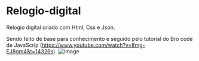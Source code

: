 # Relogio-digital

Relogio digital criado com Html, Css e Json.


Sendo feito de base para conhecimento e seguido pelo tutorial do Bro code de JavaScrip (https://www.youtube.com/watch?v=lfmg-EJ8gm4&t=14326s).
![image](https://github.com/RobertdeSMaio/Relogio-digital/assets/169686599/43260695-9146-4e3a-91d7-823db893672d)
